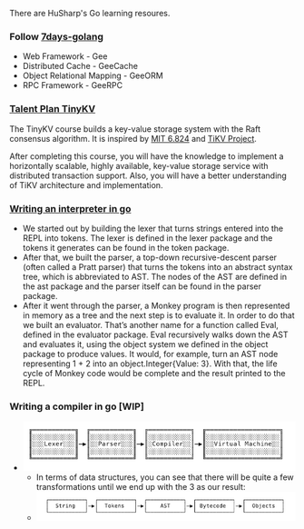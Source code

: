 There are HuSharp's Go learning resoures.

### Follow [7days-golang](https://github.com/geektutu/7days-golang)

- Web Framework - Gee
- Distributed Cache - GeeCache
- Object Relational Mapping - GeeORM
- RPC Framework - GeeRPC

### [Talent Plan TinyKV](https://github.com/HuSharp/talent-plan_tinykv)

The TinyKV course builds a key-value storage system with the Raft consensus algorithm. It is inspired by [MIT 6.824](https://pdos.csail.mit.edu/6.824/) and [TiKV Project](https://github.com/tikv/tikv).

After completing this course, you will have the knowledge to implement a horizontally scalable, highly available, key-value storage service with distributed transaction support. Also, you will have a better understanding of TiKV architecture and implementation.

### [Writing an interpreter in go](https://interpreterbook.com/)

- We started out by building the lexer that turns strings entered into the REPL into tokens. The lexer is defined in the lexer package and the tokens it generates can be found in the token package.
- After that, we built the parser, a top-down recursive-descent parser (often called a Pratt parser) that turns the tokens into an abstract syntax tree, which is abbreviated to AST. The nodes of the AST are defined in the ast package and the parser itself can be found in the parser package.
- After it went through the parser, a Monkey program is then represented in memory as a tree and the next step is to evaluate it. In order to do that we built an evaluator. That’s another name for a function called Eval, defined in the evaluator package. Eval recursively walks down the AST and evaluates it, using the object system we defined in the object package to produce values. It would, for example, turn an AST node representing 1 + 2 into an object.Integer{Value: 3}. With that, the life cycle of Monkey code would be complete and the result printed to the REPL.

### Writing a compiler in go [WIP]

- ![img.png](img.png)
  - In terms of data structures, you can see that there will be quite a few transformations until we end up with the 3 as our result: 
  - ![img_1.png](img_1.png)
